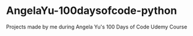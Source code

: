 # AngelaYu-100daysofcode-python
Projects made by me during Angela Yu's 100 Days of Code Udemy Course
